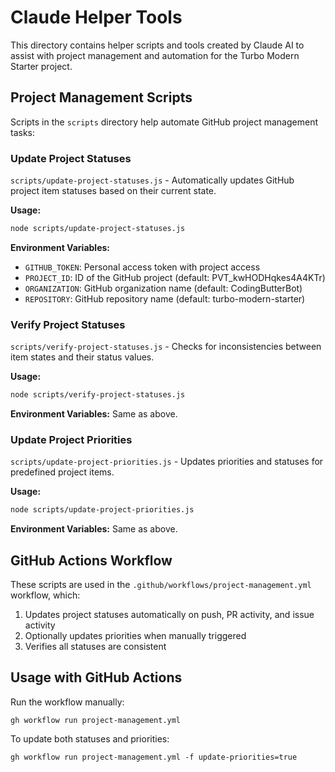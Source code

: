 # Claude Helper Tools

This directory contains helper scripts and tools created by Claude AI to assist with project management and automation for the Turbo Modern Starter project.

## Project Management Scripts

Scripts in the `scripts` directory help automate GitHub project management tasks:

### Update Project Statuses

`scripts/update-project-statuses.js` - Automatically updates GitHub project item statuses based on their current state.

**Usage:**
```bash
node scripts/update-project-statuses.js
```

**Environment Variables:**
- `GITHUB_TOKEN`: Personal access token with project access
- `PROJECT_ID`: ID of the GitHub project (default: PVT_kwHODHqkes4A4KTr)
- `ORGANIZATION`: GitHub organization name (default: CodingButterBot)
- `REPOSITORY`: GitHub repository name (default: turbo-modern-starter)

### Verify Project Statuses

`scripts/verify-project-statuses.js` - Checks for inconsistencies between item states and their status values.

**Usage:**
```bash
node scripts/verify-project-statuses.js
```

**Environment Variables:**
Same as above.

### Update Project Priorities

`scripts/update-project-priorities.js` - Updates priorities and statuses for predefined project items.

**Usage:**
```bash
node scripts/update-project-priorities.js
```

**Environment Variables:**
Same as above.

## GitHub Actions Workflow

These scripts are used in the `.github/workflows/project-management.yml` workflow, which:

1. Updates project statuses automatically on push, PR activity, and issue activity
2. Optionally updates priorities when manually triggered
3. Verifies all statuses are consistent

## Usage with GitHub Actions

Run the workflow manually:
```
gh workflow run project-management.yml
```

To update both statuses and priorities:
```
gh workflow run project-management.yml -f update-priorities=true
```
